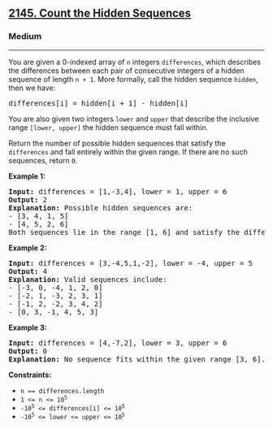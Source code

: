 ### <h2><a href="https://leetcode.com/problems/count-the-hidden-sequences/">2145. Count the Hidden Sequences</a></h2>  
<h3>Medium</h3>  
<hr>  
<div>  
<p>You are given a 0-indexed array of <code>n</code> integers <code>differences</code>, which describes the differences between each pair of consecutive integers of a hidden sequence of length <code>n + 1</code>. More formally, call the hidden sequence <code>hidden</code>, then we have:</p>

<pre>differences[i] = hidden[i + 1] - hidden[i]</pre>

<p>You are also given two integers <code>lower</code> and <code>upper</code> that describe the inclusive range <code>[lower, upper]</code> the hidden sequence must fall within.</p>

<p>Return the number of possible hidden sequences that satisfy the <code>differences</code> and fall entirely within the given range. If there are no such sequences, return <code>0</code>.</p>

<p><strong>Example 1:</strong></p>
<pre>
<strong>Input:</strong> differences = [1,-3,4], lower = 1, upper = 6
<strong>Output:</strong> 2
<strong>Explanation:</strong> Possible hidden sequences are:
- [3, 4, 1, 5]
- [4, 5, 2, 6]
Both sequences lie in the range [1, 6] and satisfy the difference array.
</pre>

<p><strong>Example 2:</strong></p>
<pre>
<strong>Input:</strong> differences = [3,-4,5,1,-2], lower = -4, upper = 5
<strong>Output:</strong> 4
<strong>Explanation:</strong> Valid sequences include:
- [-3, 0, -4, 1, 2, 0]
- [-2, 1, -3, 2, 3, 1]
- [-1, 2, -2, 3, 4, 2]
- [0, 3, -1, 4, 5, 3]
</pre>

<p><strong>Example 3:</strong></p>
<pre>
<strong>Input:</strong> differences = [4,-7,2], lower = 3, upper = 6
<strong>Output:</strong> 0
<strong>Explanation:</strong> No sequence fits within the given range [3, 6].
</pre>

<p><strong>Constraints:</strong></p>
<ul>
  <li><code>n == differences.length</code></li>
  <li><code>1 <= n <= 10<sup>5</sup></code></li>
  <li><code>-10<sup>5</sup> <= differences[i] <= 10<sup>5</sup></code></li>
  <li><code>-10<sup>5</sup> <= lower <= upper <= 10<sup>5</sup></code></li>
</ul>
</div>
